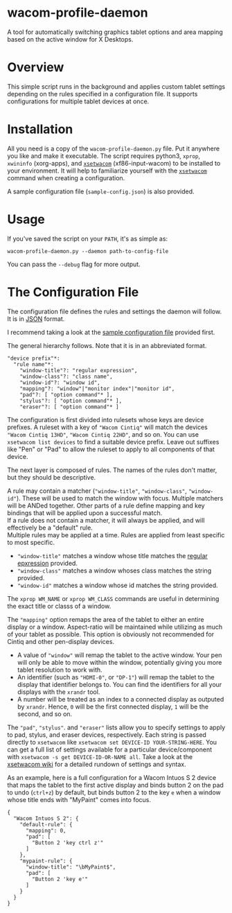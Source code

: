 # wacom-profile-daemon
A tool for automatically switching graphics tablet options and area mapping based on the active window for X Desktops.

# Overview
This simple script runs in the background and applies custom tablet settings depending on the rules
specified in a configuration file. It supports configurations for multiple tablet devices at once.

# Installation
All you need is a copy of the `wacom-profile-daemon.py` file. Put it anywhere you like and make it executable.
The script requires python3, `xprop`, `xwininfo` (xorg-apps), and [`xsetwacom`](http://linuxwacom.sourceforge.net/wiki/index.php/Tablet_Configuration) 
(xf86-input-wacom) to be installed to your environment. It will help to familiarize yourself with the [`xsetwacom`](http://linuxwacom.sourceforge.net/wiki/index.php/Tablet_Configuration) command when creating a configuration.

A sample configuration file (`sample-config.json`) is also provided.

# Usage
If you've saved the script on your `PATH`, it's as simple as:
```
wacom-profile-daemon.py --daemon path-to-config-file
```
You can pass the `--debug` flag for more output.

# The Configuration File
The configuration file defines the rules and settings the daemon will follow. It is in 
[JSON](http://beginnersbook.com/2015/04/json-tutorial/) format.

I recommend taking a look at the 
[sample configuration file](https://github.com/cluracan/wacom-profile-daemon/blob/master/sample-config.json)
provided first.


The general hierarchy follows. Note that it is in an abbreviated format.
```
"device prefix"*:
  "rule name"*:
    "window-title"?: "regular expression",
    "window-class"?: "class name",
    "window-id"?: "window id",
    "mapping"?: "window"|"monitor index"|"monitor id",
    "pad"?: [ "option command"* ],
    "stylus"?: [ "option command"* ],
    "eraser"?: [ "option command"* ]
```

The configuration is first divided into rulesets whose keys are device prefixes. A ruleset with a key of 
`"Wacom Cintiq"` will match the devices `"Wacom Cintiq 13HD"`, `"Wacom Cintiq 22HD"`, and so on.
You can use `xsetwacom list devices` to find a suitable device prefix. Leave out suffixes like "Pen" or "Pad"
to allow the ruleset to apply to all components of that device.

The next layer is composed of rules. The names of the rules don't matter, but they should be descriptive.

A rule may contain a matcher (`"window-title"`, `"window-class"`, `"window-id"`). These will be used to match
the window with focus. Multiple matchers will be ANDed together. Other parts of a rule define mapping and
key bindings that will be applied upon a successful match.  
If a rule does not contain a matcher, it will always be applied, and will effectively be a "default" rule.  
Multiple rules may be applied at a time. Rules are applied from least specific to most specific.

* `"window-title"` matches a window whose title matches the 
[regular epxression](http://www.regular-expressions.info/tutorial.html) provided. 
* `"window-class"` matches a window whoses class matches the string provided.
* `"window-id"` matches a window whose id matches the string provided.

The `xprop WM_NAME` or `xprop WM_CLASS` commands are useful in determining the exact title 
or classs of a window.

The `"mapping"` option remaps the area of the tablet to either an entire display or a window. Aspect-ratio
will be maintained while utilizing as much of your tablet as possible. This option
is obviously not recommended for Cintiq and other pen-display devices.
 
* A value of `"window"` will remap the tablet to the active window. Your pen will only be able to
move within the window, potentially giving you more tablet resolution to work with.
* An identifier (such as `"HDMI-0"`, or `"DP-1"`) will remap the tablet to the
display that identifier belongs to. You can find the identifiers for all your displays with the `xrandr`
tool.  
* A number will be treated as an index to a connected display as outputed by `xrandr`. Hence, `0` will
  be the first connected display, `1` will be the second, and so on.

The `"pad"`, `"stylus"`. and `"eraser"` lists allow you to specify settings to apply to pad, stylus, 
and eraser devices, respectively. Each string is passed directly to `xsetwacom` like 
`xsetwacom set DEVICE-ID YOUR-STRING-HERE`. You can get a full list of settings available for a particular
device/component with `xsetwacom -s get DEVICE-ID-OR-NAME all`. Take a look at the 
[xsetwacom wiki](http://linuxwacom.sourceforge.net/wiki/index.php/Tablet_Configuration) for a detailed
rundown of settings and syntax.

As an example, here is a full configuration for a Wacom Intuos S 2 device that maps the tablet to the
first active display and binds button 2 on the pad
to undo (`ctrl+z`) by default, but binds button 2  to the key `e` when a window whose title ends with 
"MyPaint" comes into focus.

```
{
  "Wacom Intuos S 2": {
    "default-rule": {
      "mapping": 0,
      "pad": [
        "Button 2 'key ctrl z'"
      ]
    },
    "mypaint-rule": {
      "window-title": "\bMyPaint$",
      "pad": [
        "Button 2 'key e'"
      ]
    }
  }
}
```
